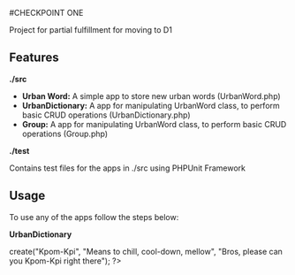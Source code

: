 #CHECKPOINT ONE
<p>
  Project for partial fulfillment for moving to D1
</p>
<h2>Features</h2>
<b>./src</b>
<ul>
  <li><b>Urban Word:</b> A simple app to store new urban words (UrbanWord.php)</li>
  <li><b>UrbanDictionary:</b> A app for manipulating UrbanWord class, to perform basic CRUD operations (UrbanDictionary.php)</li>
  <li><b>Group:</b> A app for manipulating UrbanWord class, to perform basic CRUD operations (Group.php)</li>
</ul>

<b>./test</b>
<p>Contains test files for the apps in ./src using PHPUnit Framework</p>

<h2>Usage</h2>
To use any of the apps follow the steps below:

<b>UrbanDictionary</b>

  <?php
    $urban = new UrbanDictionary
    //To create new urban word pass to create function the slang, description and sentence-exaple respectively
    $urban->create("Kpom-Kpi", "Means to chill, cool-down, mellow", "Bros, please can you Kpom-Kpi right there");
  ?>

